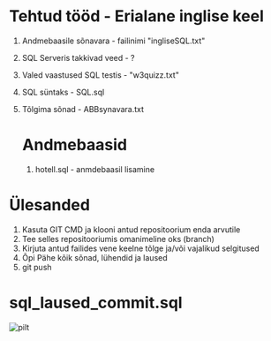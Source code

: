 # Tehtud tööd - Erialane inglise keel 

1. Andmebaasile sõnavara - failinimi "ingliseSQL.txt"
2. SQL Serveris takkivad veed - ?
3. Valed vaastused SQL testis - "w3quizz.txt"
4. SQL süntaks - SQL.sql
5. Tõlgima sõnad - ABBsynavara.txt
     # Andmebaasid

     1. hotell.sql - anmdebaasil lisamine





# Ülesanded

1. Kasuta GIT CMD ja klooni antud repositoorium enda arvutile
2. Tee selles repositooriumis omanimeline oks (branch)
3. Kirjuta antud failides vene keelne tõlge ja/või vajalikud selgitused
4. Õpi Pähe kõik sõnad, lühendid ja laused
5. git push

# sql_laused_commit.sql
![pilt](https://github.com/IrinaMerkulova/TARpv23ab/assets/82279357/c25a1511-9aa3-47e2-a5ec-c79d542f21ce)

